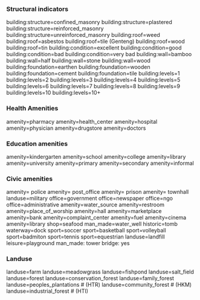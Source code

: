### Structural indicators
building:structure=confined_masonry
building:structure=plastered
building:structure=reinforced_masonry
building:structure=unreinforced_masonry
building:roof=weed
building:roof=asbestos
building:roof=tile (Genteng)
building:roof=wood
building:roof=tin
building:condition=excellent
building:condition=good
building:condition=bad
building:condition=very bad
building:wall=bamboo
building:wall=half
building:wall=stone
building:wall=wood 
building:foundation=earthen
building:foundation=wooden
building:foundation=cement
building:foundation=tile
building:levels=1
building:levels=2
building:levels=3
building:levels=4
building:levels=5
building:levels=6
building:levels=7
building:levels=8
building:levels=9
building:levels=10
building:levels=10+

### Health Amenities
amenity=pharmacy
amenity=health_center
amenity=hospital
amenity=physician
amenity=drugstore
amenity=doctors

### Education amenities
amenity=kindergarten
amenity=school
amenity=college
amenity=library
amenity=university
amenity=primary 
amenity=secondary 
amenity=informal 

### Civic amenities
amenity= police
amenity= post_office
amenity= prison
amenity= townhall
landuse=military
office=government
office=newspaper
office=ngo
office=administrative 
amenity=water_source
amenity=restroom
amenity=place_of_worship
amenity=hall
amenity=marketplace
amenity=bank
amenity=complaint_center
amenity=fuel
amenity=cinema
amenity=library
shop=seafood
man_made=water_well
historic=tomb
waterway=dock
sport=soccer
sport=basketball
sport=volleyball
sport=badmiton
sport=tennis
sport=equestrian
landuse=landfill
leisure=playground
man_made: tower
bridge: yes

### Landuse
landuse=farm
landuse=meadowgrass
landuse=fishpond
landuse=salt_field
landuse=forest
landuse=conservation_forest
landuse=family_forest
landuse=peoples_plantations # (HTR)
landuse=community_forest # (HKM)
landuse=industrial_forest # (HTI)
